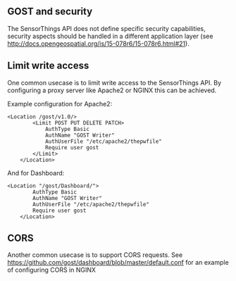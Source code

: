 ## GOST and security

The SensorThings API does not define specific security capabilities, security aspects should be handled
in a different application layer (see http://docs.opengeospatial.org/is/15-078r6/15-078r6.html#21).

## Limit write access
One common usecase is to limit write access to the SensorThings API. By configuring a proxy server like Apache2 or 
NGINX this can be achieved.

Example configuration for Apache2:

```
<Location /gost/v1.0/>
		<Limit POST PUT DELETE PATCH>
			AuthType Basic
			AuthName "GOST Writer"
			AuthUserFile "/etc/apache2/thepwfile"
			Require user gost
		</Limit>
	</Location>
```

And for Dashboard:

```
<Location "/gost/Dashboard/">
		AuthType Basic
		AuthName "GOST Writer"
		AuthUserFile "/etc/apache2/thepwfile"
		Require user gost
	</Location>
  ```
  
## CORS

Another common usecase is to support CORS requests. See https://github.com/gost/dashboard/blob/master/default.conf for an example of configuring CORS in NGINX


